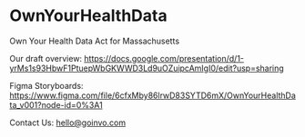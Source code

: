 # OwnYourHealthData
Own Your Health Data Act for Massachusetts

Our draft overview: https://docs.google.com/presentation/d/1-yrMs1s93HbwF1PtuepWbGKWWD3Ld9uOZuipcAmIgI0/edit?usp=sharing

Figma Storyboards: https://www.figma.com/file/6cfxMby86lrwD83SYTD6mX/OwnYourHealthData_v001?node-id=0%3A1

Contact Us:
hello@goinvo.com
